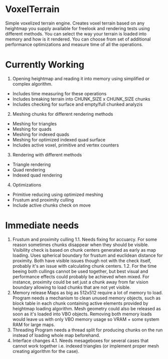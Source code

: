 VoxelTerrain
============

Simple voxelized terrain engine. Creates voxel terrain based on any heightmap you supply available for freelook and rendering tests using different methods. You can select the way your terrain is loaded into memory and how is it rendered. You can choose from set of additional performance optimizations and measure time of all the operations.

Currently Working
============

1. Opening heightmap and reading it into memory using simplified or complex algorithm.
  - Includes time measuring for these operations
  - Includes breaking terrain into CHUNK_SIZE x CHUNK_SIZE chunks
  - Includes checking for surface and empty/full chunked analyzis
2. Meshing chunks for different rendering methods
  - Meshing for triangles
  - Meshing for quads
  - Meshing for indexed quads
  - Meshing for optimized indexed quad surface
  - Includes active voxel, primitive and vertex counters
3. Rendering with different methods
  - Triangle rendering
  - Quad rendering
  - Indexed quad rendering
4. Optimizations
  - Primitive reducing using optimized meshing
  - Frustum and proximity culling
  - Include active chunks check on move
  
Immediate needs
============

1. Frustum and proximity culling
  1.1. Needs fixing for accuarcy. For some reason sometimes chunks disappear when they should be visible. Visibility check is based on chunk centers generated as early as map loading. Uses spherical boundary for frustum and euclidean distance for proximity. Both have visible issues though not with the check itself, probably it's an issue with calculating chunk centers.
  1.2. For the time beeing both cullings cannot be used together, but best visual and performance effects could probably be achieved when mixed. For instance, proximity could be set just a chunk away from far vision boundary allowing to load chunks that are not yet visible.
2. Memory release
Maps as big as 512x512 require a lot of memory to load. Program needs a mechanism to clean unused memory objects, such as block table in each chunk containing active elements provided by heightmap loading algorithm. Mesh geometry could also be released as soon as it's loaded into VBO objects. Removing both memory loads would leave us with only VBO memory usage so VRAM + some system RAM for large maps. 
3. Threading
Program needs a thread split for producing chunks on the run instead of loading whole map beforehand.
4. Interface changes
  4.1. Needs mesageboxes for several cases that cannot work together i.e. indexed triangles (or implement proper mesh creating algorithm for the case).
  
